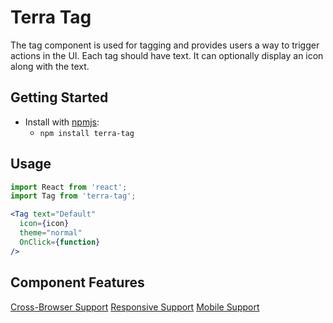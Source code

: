 # Terra Tag

The tag component is used for tagging and provides users a way to trigger actions in the UI. Each tag should have text.
It can optionally display an icon along with the text.

## Getting Started

- Install with [npmjs](https://www.npmjs.com):
  - `npm install terra-tag`

## Usage

```jsx
import React from 'react';
import Tag from 'terra-tag';

<Tag text="Default"
  icon={icon}
  theme="normal"
  OnClick={function}
/>
```

## Component Features

[Cross-Browser Support](https://github.com/cerner/terra-core/wiki/Component-Features#cross-browser-support)
[Responsive Support](https://github.com/cerner/terra-core/wiki/Component-Features#responsive-support)
[Mobile Support](https://github.com/cerner/terra-core/wiki/Component-Features#mobile-support)
